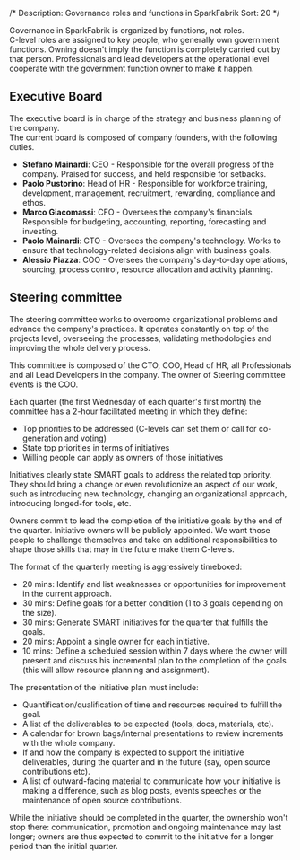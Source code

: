 /*
Description: Governance roles and functions in SparkFabrik
Sort: 20
*/

Governance in SparkFabrik is organized by functions, not roles.  
C-level roles are assigned to key people, who generally own government functions. Owning doesn't imply the function is completely carried out by that person. Professionals and lead developers at the operational level cooperate with the government function owner to make it happen.

## Executive Board

The executive board is in charge of the strategy and business planning of the company.  
The current board is composed of company founders, with the following duties.

* **Stefano Mainardi**: CEO - Responsible for the overall progress of the company. Praised for success, and held responsible for setbacks.
* **Paolo Pustorino**: Head of HR - Responsible for workforce training, development, management, recruitment, rewarding, compliance and ethos.
* **Marco Giacomassi**: CFO - Oversees the company's financials. Responsible for budgeting, accounting, reporting, forecasting and investing.
* **Paolo Mainardi**: CTO - Oversees the company's technology. Works to ensure that technology-related decisions align with business goals.
* **Alessio Piazza**: COO - Oversees the company's day-to-day operations, sourcing, process control, resource allocation and activity planning.

## Steering committee

The steering committee works to overcome organizational problems and advance the company's practices. It operates constantly on top of the projects level, overseeing the processes, validating methodologies and improving the whole delivery process.

This committee is composed of the CTO, COO, Head of HR, all Professionals and all Lead Developers in the company.
The owner of Steering committee events is the COO.

Each quarter (the first Wednesday of each quarter's first month) the committee has a 2-hour facilitated meeting in which they define:

* Top priorities to be addressed (C-levels can set them or call for co-generation and voting)
* State top priorities in terms of initiatives
* Willing people can apply as owners of those initiatives

Initiatives clearly state SMART goals to address the related top priority. They should bring a change or even revolutionize an aspect of our work, such as introducing new technology, changing an organizational approach, introducing longed-for tools, etc.

Owners commit to lead the completion of the initiative goals by the end of the quarter. Initiative owners will be publicly appointed. We want those people to challenge themselves and take on additional responsibilities to shape those skills that may in the future make them C-levels.

The format of the quarterly meeting is aggressively timeboxed:

* 20 mins: Identify and list weaknesses or opportunities for improvement in the current approach.
* 30 mins: Define goals for a better condition (1 to 3 goals depending on the size).
* 30 mins: Generate SMART initiatives for the quarter that fulfills the goals.
* 20 mins: Appoint a single owner for each initiative.
* 10 mins: Define a scheduled session within 7 days where the owner will present and discuss his incremental plan to the completion of the goals (this will allow resource planning and assignment).

The presentation of the initiative plan must include:

* Quantification/qualification of time and resources required to fulfill the goal.
* A list of the deliverables to be expected (tools, docs, materials, etc).
* A calendar for brown bags/internal presentations to review increments with the whole company.
* If and how the company is expected to support the initiative deliverables, during the quarter and in the future (say, open source contributions etc).
* A list of outward-facing material to communicate how your initiative is making a difference, such as blog posts, events speeches or the maintenance of open source contributions.

While the initiative should be completed in the quarter, the ownership won't stop there: communication, promotion and ongoing maintenance may last longer; owners are thus expected to commit to the initiative for a longer period than the initial quarter.
